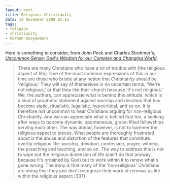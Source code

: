 ```yaml
---
layout: post
title: Religious Christianity
date: 14 November 2008 02:15
tags:
- religion
- christianity
- herman-dooyeweerd
---
```

Here is something to consider, from John Peck and Charles Strohmer's, *[Uncommon Sense: God's Wisdom for our Complex and Changing World](http://books.google.com/books?id=G320AAAACAAJ&dq=uncommon+sense:+God%27s+wisdom+for+our+complex+and+changing+world)*:

<blockquote>
There are many Christians who have a lot of trouble with [the religious aspect of life]. One of the most common expressions of this in our time are those who bristle at any notion that Christianity should be 'religious.' They will say of themselves in no uncertain terms, 'We're not religious,' or that they like their church because 'it's not religious.' We, the authors, can appreciate what is behind this attitude, which is a kind of prophetic statement against worship and devotion that has become static, ritualistic, legalistic, hypocritical, and so on. It is therefore not uncommon to hear Christians arguing for non-religious Christianity. And we can appreciate what is behind that too, a seeking after ways to become dynamic, spontaneous, grace-filled fellowships serving each other. The way ahead, however, is not to hammer the religious aspect to pieces. What people are thoroughly frustrated about is the abuse and distortion of the features that constitute overtly religious life: worship, devotion, confession, prayer, witness, the preaching and teaching, and so on. The way to address this is not to wipe out the religious dimension of life (can't do that anyway, because it's ordained by God) but to work within it to renew what's gone wrong. The irony is that many of the 'non-religious' Christians are doing this; they just don't recognize their work of renewal as life within the religious aspect (307).
</blockquote>
